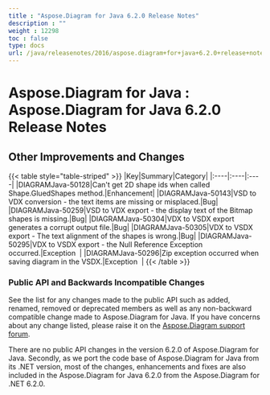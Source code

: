 ```yaml
---
title : "Aspose.Diagram for Java 6.2.0 Release Notes" 
description : "" 
weight : 12298 
toc : false
type: docs
url: /java/releasenotes/2016/aspose.diagram+for+java+6.2.0+release+notes/
---
```


# Aspose.Diagram for Java : Aspose.Diagram for Java 6.2.0 Release Notes


## Other Improvements and Changes

{{< table style="table-striped" >}}
|Key|Summary|Category|
|:----|:----|:----|
|DIAGRAMJava-50128|Can't get 2D shape ids when called Shape.GluedShapes method.|Enhancement|
|DIAGRAMJava-50143|VSD to VDX conversion - the text items are missing or misplaced.|Bug|
|DIAGRAMJava-50259|VSD to VDX export - the display text of the Bitmap shapes is missing.|Bug|
|DIAGRAMJava-50304|VDX to VSDX export generates a corrupt output file.|Bug|
|DIAGRAMJava-50305|VDX to VSDX export - The text alignment of the shapes is wrong.|Bug|
|DIAGRAMJava-50295|VDX to VSDX export - the Null Reference Exception occurred.|Exception   |
|DIAGRAMJava-50296|Zip exception occurred when saving diagram in the VSDX.|Exception   |
{{< /table >}}

### Public API and Backwards Incompatible Changes

See the list for any changes made to the public API such as added, renamed, removed or deprecated members as well as any non-backward compatible change made to Aspose.Diagram for Java. If you have concerns about any change listed, please raise it on the [Aspose.Diagram support forum](http://www.aspose.com/community/forums/aspose.diagram-product-family/489/showforum.aspx).

There are no public API changes in the version 6.2.0 of Aspose.Diagram for Java. Secondly, as we port the code base of Aspose.Diagram for Java from its .NET version, most of the changes, enhancements and fixes are also included in the Aspose.Diagram for Java 6.2.0 from the Aspose.Diagram for .NET 6.2.0.

